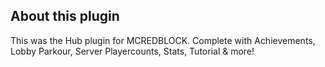 ## About this plugin
This was the Hub plugin for MCREDBLOCK. Complete with Achievements, Lobby Parkour, Server Playercounts, Stats, Tutorial & more!
